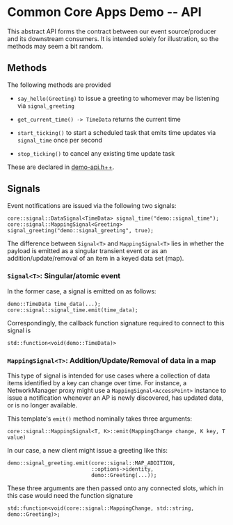 Common Core Apps Demo -- API
============================

This abstract API forms the contract between our event source/producer and its downstream consumers. It is intended solely for illustration, so the methods may seem a bit random.

Methods
-------

The following methods are provided

* `say_hello(Greeting)` to issue a greeting to whomever may be listening via `signal_greeting`

* `get_current_time() -> TimeData` returns the current time

* `start_ticking()` to start a scheduled task that emits time updates via `signal_time` once per second

* `stop_ticking()` to cancel any existing time update task

These are declared in [demo-api.h++](demo-api.h++).


Signals
-------

Event notifications are issued via the following two signals:

```
core::signal::DataSignal<TimeData> signal_time("demo::signal_time");
core::signal::MappingSignal<Greeting> signal_greeting("demo::signal_greeting", true);
```

The difference between `Signal<T>` and `MappingSignal<T>` lies in whether the
payload is emitted as a singular transient event or as an
addition/update/removal of an item in a keyed data set (map).

### `Signal<T>`: Singular/atomic event

In the former case, a signal is emitted on as follows:

```
demo::TimeData time_data(...);
core::signal::signal_time.emit(time_data);
```

Correspondingly, the callback function signature required to connect to this signal is

```
std::function<void(demo::TimeData)>
```

### `MappingSignal<T>`: Addition/Update/Removal of data in a map

This type of signal is intended for use cases where a collection of data items
identified by a key can change over time. For instance, a NetworkManager proxy
might use a `MappingSignal<AccessPoint>` instance to issue a notification
whenever an AP is newly discovered, has updated data, or is no longer available.

This template's `emit()` method nominally takes three arguments:

```
core::signal::MappingSignal<T, K>::emit(MappingChange change, K key, T value)
```

In our case, a new client might issue a greeting like this:

```
demo::signal_greeting.emit(core::signal::MAP_ADDITION,
                           ::options->identity,
                           demo::Greeting(...));
```

These three arguments are then passed onto any connected slots, which in this
case would need the function signature

```
std::function<void(core::signal::MappingChange, std::string, demo::Greeting)>;
```
